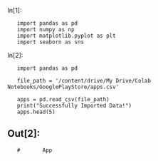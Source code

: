 In[1]:  

       import pandas as pd
       import numpy as np
       import matplotlib.pyplot as plt
       import seaborn as sns

In[2]:

       import pandas as pd

       file_path = '/content/drive/My Drive/Colab Notebooks/GooglePlayStore/apps.csv'

       apps = pd.read_csv(file_path)
       print("Successfully Imported Data!")
       apps.head(5)

Out[2]:
---------------------------------------------------------------------------------------------------------------------------------------------------
       #       App
